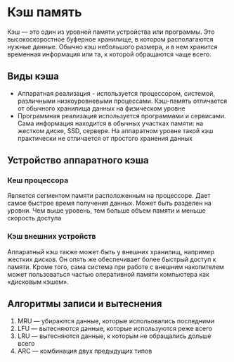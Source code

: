 Кэш память
========================
Кэш — это один из уровней памяти устройства или программы. Это высокоскоростное буферное хранилище, в котором располагаются нужные данные. Обычно кэш небольшого размера, и в нем хранится временная информация или та, к которой обращаются чаще всего.

## Виды кэша
- Аппаратная реализация - используется процессором, системой, различными низкоуровневыми процессами. Кэш-память отличается от обычного хранилища данных на физическом уровне
- Программная реализация используется программами и сервисами. Сама информация находится в обычных участках памяти: на жестком диске, SSD, сервере. На аппаратном уровне такой кэш практически не отличается от простого хранения данных

## Устройство аппаратного кэша
### Кеш процессора
Является сегментом памяти расположенным на процессоре. Дает самое быстрое время получения данных. Может быть разделен на уровни. Чем выше уровень, тем больше объем памяти и меньше скорость доступа 

### Кэш внешних устройств
Аппаратный кэш также может быть у внешних хранилищ, например жестких дисков. Он опять же обеспечивает более быстрый доступ к памяти. Кроме того, сама система при работе с внешним накопителем может пользоваться частью оперативной памяти компьютера как «дисковым кэшем».

## Алгоритмы записи и вытеснения
1. MRU — убираются данные, которые испольовались последними
2. LFU — вытесняются данные, которые используются реже всего
3. LRU — вытесняются данные, к которым не обращались дольше всего
4. ARC — комбинация двух предыдущих типов
